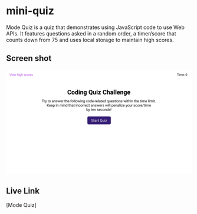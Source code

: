 # mini-quiz

Mode Quiz is a quiz that demonstrates using JavaScript code to use Web APIs. It features questions asked in a random order, a timer/score that counts down from 75 and uses local storage to maintain high scores.

## Screen shot
![screen shot of Code Quiz website](./assets/images/04-web-apis-homework-demo.gif)

## Live Link
[Mode Quiz]
